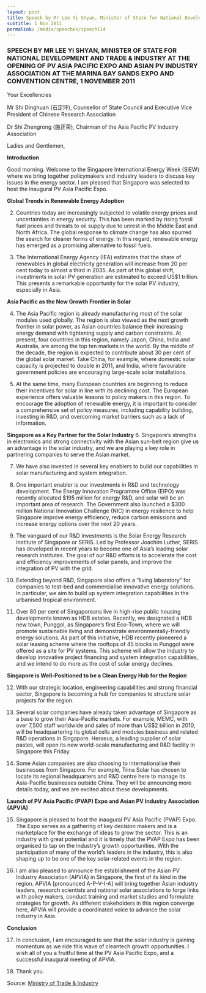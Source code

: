 ```yaml
---
layout: post
title: Speech by Mr Lee Yi Shyan, Minister of State for National Development and Trade & Industry at the opening of PV Asia Pacific Expo and Asian PV Industry Association at the Marina Bay Sands Expo and Convention Centre, 1 November 2011
subtitle: 1 Nov 2011
permalink: /media/speeches/speech114
---
```


### SPEECH BY MR LEE YI SHYAN, MINISTER OF STATE FOR NATIONAL DEVELOPMENT AND TRADE & INDUSTRY AT THE OPENING OF PV ASIA PACIFIC EXPO AND ASIAN PV INDUSTRY ASSOCIATION AT THE MARINA BAY SANDS EXPO AND CONVENTION CENTRE, 1 NOVEMBER 2011

Your Excellencies

Mr Shi Dinghuan (石定环), Counsellor of State Council and Executive Vice President of Chinese Research Association

Dr Shi Zhengrong (施正荣), Chairman of the Asia Pacific PV Industry Association

Ladies and Gentlemen,

**Introduction**

Good morning. Welcome to the Singapore International Energy Week (SIEW) where we bring together policymakers and industry leaders to discuss key issues in the energy sector. I am pleased that Singapore was selected to host the inaugural PV Asia Pacific Expo.

**Global Trends in Renewable Energy Adoption**

2. Countries today are increasingly subjected to volatile energy prices and uncertainties in energy security. This has been marked by rising fossil fuel prices and threats to oil supply due to unrest in the Middle East and North Africa. The global response to climate change has also spurred the search for cleaner forms of energy. In this regard, renewable energy has emerged as a promising alternative to fossil fuels.

3. The International Energy Agency (IEA) estimates that the share of renewables in global electricity generation will increase from 20 per cent today to almost a third in 2035. As part of this global shift, investments in solar PV generation are estimated to exceed US$1 trillion. This presents a remarkable opportunity for the solar PV industry, especially in Asia.

**Asia Pacific as the New Growth Frontier in Solar**

4. The Asia Pacific region is already manufacturing most of the solar modules used globally. The region is also viewed as the next growth frontier in solar power, as Asian countries balance their increasing energy demand with tightening supply and carbon constraints. At present, four countries in this region, namely Japan, China, India and Australia, are among the top ten markets in the world. By the middle of the decade, the region is expected to contribute about 30 per cent of the global solar market. Take China, for example, where domestic solar capacity is projected to double in 2011, and India, where favourable government policies are encouraging large-scale solar installations.

5. At the same time, many European countries are beginning to reduce their incentives for solar in line with its declining cost. The European experience offers valuable lessons to policy makers in this region. To encourage the adoption of renewable energy, it is important to consider a comprehensive set of policy measures, including capability building, investing in R&D, and overcoming market barriers such as a lack of information.

**Singapore as a Key Partner for the Solar Industry**
6. Singapore’s strengths in electronics and strong connectivity with the Asian sun-belt region give us an advantage in the solar industry, and we are playing a key role in partnering companies to serve the Asian market.

7. We have also invested in several key enablers to build our capabilities in solar manufacturing and system integration.

8. One important enabler is our investments in R&D and technology development. The Energy Innovation Programme Office (EIPO) was recently allocated $195 million for energy R&D, and solar will be an important area of research. The Government also launched a $300 million National Innovation Challenge (NIC) in energy resilience to help Singapore improve energy efficiency, reduce carbon emissions and increase energy options over the next 20 years.

9. The vanguard of our R&D investments is the Solar Energy Research Institute of Singapore or SERIS. Led by Professor Joachim Luther, SERIS has developed in recent years to become one of Asia’s leading solar research institutes. The goal of our R&D efforts is to accelerate the cost and efficiency improvements of solar panels, and improve the integration of PV with the grid.

10. Extending beyond R&D, Singapore also offers a “living laboratory” for companies to test-bed and commercialise innovative energy solutions. In particular, we aim to build up system integration capabilities in the urbanised tropical environment.

11. Over 80 per cent of Singaporeans live in high-rise public housing developments known as HDB estates. Recently, we designated a HDB new town, Punggol, as Singapore’s first Eco-Town, where we will promote sustainable living and demonstrate environmentally-friendly energy solutions. As part of this initiative, HDB recently pioneered a solar leasing scheme where the rooftops of 45 blocks in Punggol were offered as a site for PV systems. This scheme will allow the industry to develop innovative project financing and system integration capabilities, and we intend to do more as the cost of solar energy declines.

**Singapore is Well-Positioned to be a Clean Energy Hub for the Region**

12. With our strategic location, engineering capabilities and strong financial sector, Singapore is becoming a hub for companies to structure solar projects for the region.

13. Several solar companies have already taken advantage of Singapore as a base to grow their Asia-Pacific markets. For example, MEMC, with over 7,500 staff worldwide and sales of more than US$2 billion in 2010, will be headquartering its global cells and modules business and related R&D operations in Singapore. Heraeus, a leading supplier of solar pastes, will open its new world-scale manufacturing and R&D facility in Singapore this Friday.

14. Some Asian companies are also choosing to internationalise their businesses from Singapore. For example, Trina Solar has chosen to locate its regional headquarters and R&D centre here to manage its Asia-Pacific businesses outside China. They will be announcing more details today, and we are excited about these developments.


**Launch of PV Asia Pacific (PVAP) Expo and Asian PV Industry Association (APVIA)**

15. Singapore is pleased to host the inaugural PV Asia Pacific (PVAP) Expo. The Expo serves as a gathering of key decision makers and is a marketplace for the exchange of ideas to grow the sector. This is an industry with great potential and it is timely that the PVAP Expo has been organised to tap on the industry’s growth opportunities. With the participation of many of the world’s leaders in the industry, this is also shaping up to be one of the key solar-related events in the region.

16. I am also pleased to announce the establishment of the Asian PV Industry Association (APVIA) in Singapore, the first of its kind in the region. APVIA [pronounced A-P-V-I-A] will bring together Asian industry leaders, research scientists and national solar associations to forge links with policy makers, conduct training and market studies and formulate strategies for growth. As different stakeholders in this region converge here, APVIA will provide a coordinated voice to advance the solar industry in Asia.

**Conclusion**

17. In conclusion, I am encouraged to see that the solar industry is gaining momentum as we ride this wave of cleantech growth opportunities. I wish all of you a fruitful time at the PV Asia Pacific Expo, and a successful inaugural meeting of APVIA.

18. Thank you.

Source: [<a href="https://www.mti.gov.sg/" target="_blank">Ministry of Trade & Industry</a>](https://www.mti.gov.sg/)